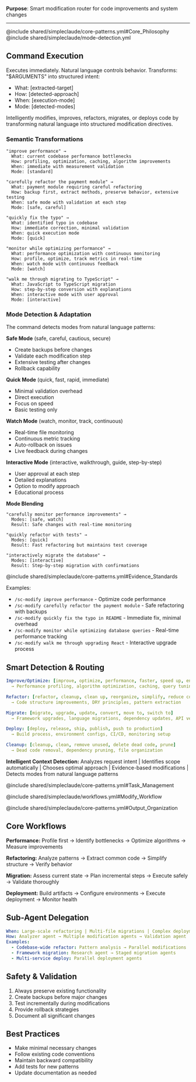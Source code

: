 **Purpose**: Smart modification router for code improvements and system changes

---

@include shared/simpleclaude/core-patterns.yml#Core_Philosophy @include
shared/simpleclaude/mode-detection.yml

## Command Execution

Executes immediately. Natural language controls behavior. Transforms:
"$ARGUMENTS" into structured intent:

- What: [extracted-target]
- How: [detected-approach]
- When: [execution-mode]
- Mode: [detected-modes]

Intelligently modifies, improves, refactors, migrates, or deploys code by
transforming natural language into structured modification directives.

### Semantic Transformations

```
"improve performance" →
  What: current codebase performance bottlenecks
  How: profiling, optimization, caching, algorithm improvements
  When: immediate with measurement validation
  Mode: [standard]

"carefully refactor the payment module" →
  What: payment module requiring careful refactoring
  How: backup first, extract methods, preserve behavior, extensive testing
  When: safe mode with validation at each step
  Mode: [safe, careful]

"quickly fix the typo" →
  What: identified typo in codebase
  How: immediate correction, minimal validation
  When: quick execution mode
  Mode: [quick]

"monitor while optimizing performance" →
  What: performance optimization with continuous monitoring
  How: profile, optimize, track metrics in real-time
  When: watch mode with continuous feedback
  Mode: [watch]

"walk me through migrating to TypeScript" →
  What: JavaScript to TypeScript migration
  How: step-by-step conversion with explanations
  When: interactive mode with user approval
  Mode: [interactive]
```

### Mode Detection & Adaptation

The command detects modes from natural language patterns:

**Safe Mode** (safe, careful, cautious, secure)

- Create backups before changes
- Validate each modification step
- Extensive testing after changes
- Rollback capability

**Quick Mode** (quick, fast, rapid, immediate)

- Minimal validation overhead
- Direct execution
- Focus on speed
- Basic testing only

**Watch Mode** (watch, monitor, track, continuous)

- Real-time file monitoring
- Continuous metric tracking
- Auto-rollback on issues
- Live feedback during changes

**Interactive Mode** (interactive, walkthrough, guide, step-by-step)

- User approval at each step
- Detailed explanations
- Option to modify approach
- Educational process

**Mode Blending**

```
"carefully monitor performance improvements" →
  Modes: [safe, watch]
  Result: Safe changes with real-time monitoring

"quickly refactor with tests" →
  Modes: [quick]
  Result: Fast refactoring but maintains test coverage

"interactively migrate the database" →
  Modes: [interactive]
  Result: Step-by-step migration with confirmations
```

@include shared/simpleclaude/core-patterns.yml#Evidence_Standards

Examples:

- `/sc-modify improve performance` - Optimize code performance
- `/sc-modify carefully refactor the payment module` - Safe refactoring with
  backups
- `/sc-modify quickly fix the typo in README` - Immediate fix, minimal overhead
- `/sc-modify monitor while optimizing database queries` - Real-time performance
  tracking
- `/sc-modify walk me through upgrading React` - Interactive upgrade process

## Smart Detection & Routing

```yaml
Improve/Optimize: [improve, optimize, performance, faster, speed up, enhance]
  → Performance profiling, algorithm optimization, caching, query tuning

Refactor: [refactor, cleanup, clean up, reorganize, simplify, reduce complexity]
  → Code structure improvements, DRY principles, pattern extraction

Migrate: [migrate, upgrade, update, convert, move to, switch to]
  → Framework upgrades, language migrations, dependency updates, API versions

Deploy: [deploy, release, ship, publish, push to production]
  → Build process, environment configs, CI/CD, monitoring setup

Cleanup: [cleanup, clean, remove unused, delete dead code, prune]
  → Dead code removal, dependency pruning, file organization
```

**Intelligent Context Detection:** Analyzes request intent | Identifies scope
automatically | Chooses optimal approach | Evidence-based modifications |
Detects modes from natural language patterns

@include shared/simpleclaude/core-patterns.yml#Task_Management

@include shared/simpleclaude/workflows.yml#Modify_Workflow

@include shared/simpleclaude/core-patterns.yml#Output_Organization

## Core Workflows

**Performance:** Profile first → Identify bottlenecks → Optimize algorithms →
Measure improvements

**Refactoring:** Analyze patterns → Extract common code → Simplify structure →
Verify behavior

**Migration:** Assess current state → Plan incremental steps → Execute safely →
Validate thoroughly

**Deployment:** Build artifacts → Configure environments → Execute deployment →
Monitor health

## Sub-Agent Delegation

```yaml
When: Large-scale refactoring | Multi-file migrations | Complex deployments
How: Analyzer agent → Multiple modification agents → Validation agent
Examples:
  - Codebase-wide refactor: Pattern analysis → Parallel modifications
  - Framework migration: Research agent → Staged migration agents
  - Multi-service deploy: Parallel deployment agents
```

## Safety & Validation

1. Always preserve existing functionality
2. Create backups before major changes
3. Test incrementally during modifications
4. Provide rollback strategies
5. Document all significant changes

## Best Practices

- Make minimal necessary changes
- Follow existing code conventions
- Maintain backward compatibility
- Add tests for new patterns
- Update documentation as needed
